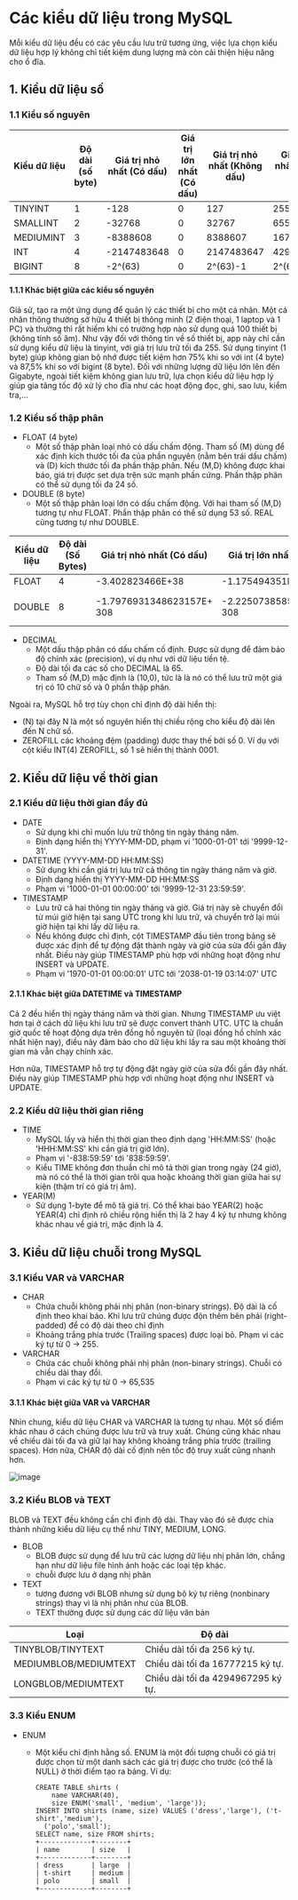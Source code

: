 # Các kiểu dữ liệu trong MySQL
Mỗi kiểu dữ liệu đều có các yêu cầu lưu trữ tương ứng, việc lựa chọn kiểu dữ liệu hợp lý không chỉ tiết kiệm dung lượng mà còn cải thiện hiệu năng cho ổ đĩa.

## 1. Kiểu dữ liệu số
### 1.1 Kiểu số nguyên

| Kiểu dữ liệu | Độ dài (số byte) | Giá trị nhỏ nhất (Có dấu) | Giá trị lớn nhất (Có dấu) | Giá trị nhỏ nhất (Không dấu) | Giá trị lớn nhất (Không dấu) |
|--------------|------------------|---------------------------|---------------------------|------------------------------|------------------------------|
| TINYINT | 1 | -128 | 0 | 127 | 255 |
| SMALLINT | 2 | -32768 | 0 | 32767 | 65535 |
| MEDIUMINT | 3 | -8388608 | 0 | 8388607 | 16777215 |
| INT | 4 | -2147483648 | 0 | 2147483647 | 4294967295 |
| BIGINT | 8 | -2^(63) | 0 | 2^(63)-1 | 2^(64)-1 |

#### 1.1.1 Khác biệt giữa các kiểu số nguyên
Giả sử, tạo ra một ứng dụng để quản lý các thiết bị cho một cá nhân. Một cá nhân thông thường sở hữu 4 thiết bị thông minh (2 điện thoại, 1 laptop và 1 PC) và thường thì rất hiếm khi có trường hợp nào sử dụng quá 100 thiết bị (không tính số âm). Như vậy đối với thông tin về số thiết bị, app này chỉ cần sử dụng kiểu dữ liệu là tinyint, với giá trị lưu trữ tối đa 255. Sử dụng tinyint (1 byte) giúp không gian bộ nhớ được tiết kiệm hơn 75% khi so với int (4 byte) và 87,5% khi so với bigint (8 byte). Đối với những lượng dữ liệu lớn lên đến Gigabyte, ngoài tiết kiệm không gian lưu trữ, lựa chọn kiểu dữ liệu hợp lý giúp gia tăng tốc độ xử lý cho đĩa như các hoạt động đọc, ghi, sao lưu, kiểm tra,...

### 1.2 Kiểu số thập phân
- FLOAT (4 byte)
  - Một số thập phân loại nhỏ có dấu chấm động. Tham số (M) dùng để xác định kích thước tối đa của phần nguyên (nằm bên trái dấu chấm) và (D) kích thước tối đa phần thập phân. Nếu (M,D) không được khai báo, giá trị được set dựa trên sức mạnh phần cứng. Phần thập phân có thể sử dụng tối đa 24 số.
- DOUBLE (8 byte)
  - Một số thập phân loại lớn có dấu chấm động. Với hai tham số (M,D) tương tự như FLOAT. Phần thập phân có thể sử dụng 53 số. REAL cũng tương tự như DOUBLE.

| Kiểu dữ liệu | Độ dài (Số Bytes) | Giá trị nhỏ nhất (Có dấu) | Giá trị lớn nhất (Có dấu) | Giá trị nhỏ nhất (Không dấu) | Giá trị lớn nhất (Không dấu) |
|--------------|------------------|---------------------------|---------------------------|------------------------------|------------------------------|
| FLOAT | 4 | -3.402823466E+38 |  -1.175494351E-38 |  1.175494351E-38  | 3.402823466E+38 |
| DOUBLE | 8 | -1.7976931348623157E+ 308 | -2.2250738585072014E- 308 | 0, and 2.2250738585072014E- 308  | 1.7976931348623157E+ 308 |

- DECIMAL
  - Một dấu thập phân có dấu chấm cố định. Được sử dụng để đảm bảo độ chính xác (precision), ví dụ như với dữ liệu tiền tệ.
  - Độ dài tối đa các số cho DECIMAL là 65.
  - Tham số (M,D) mặc định là (10,0), tức là là nó có thể lưu trữ một giá trị có 10 chữ số và 0 phần thập phân.

Ngoài ra, MySQL hỗ trợ tùy chọn chỉ định độ dài hiển thị:
- (N) tại đây N là một số nguyên hiển thị chiều rộng cho kiểu độ dài lên đến N chữ số.
- ZEROFILL các khoảng đệm (padding) được thay thế bởi số 0. Ví dụ với cột kiểu INT(4) ZEROFILL, số 1 sẽ hiển thị thành 0001.

## 2. Kiểu dữ liệu về thời gian
### 2.1 Kiểu dữ liệu thời gian đầy đủ
- DATE
  - Sử dụng khi chỉ muốn lưu trữ thông tin ngày tháng năm.
  - Định dạng hiển thị YYYY-MM-DD, phạm vi '1000-01-01' tới '9999-12-31'.
- DATETIME (YYYY-MM-DD HH:MM:SS)
  - Sử dụng khi cần giá trị lưu trữ cả thông tin ngày tháng năm và giờ.
  - Định dạng hiển thị YYYY-MM-DD HH:MM:SS
  - Phạm vi '1000-01-01 00:00:00' tới '9999-12-31 23:59:59'.
- TIMESTAMP
  - Lưu trữ cả hai thông tin ngày tháng và giờ. Giá trị này sẽ chuyển đổi từ múi giờ hiện tại sang UTC trong khi lưu trữ, và chuyển trở lại múi giờ hiện tại khi lấy dữ liệu ra.
  - Nếu không được chỉ định, cột TIMESTAMP đầu tiên trong bảng sẽ được xác định để tự động đặt thành ngày và giờ của sửa đổi gần đây nhất. Điều này giúp TIMESTAMP phù hợp với những hoạt động như INSERT và UPDATE.
  - Phạm vi '1970-01-01 00:00:01' UTC tới '2038-01-19 03:14:07' UTC

#### 2.1.1 Khác biệt giữa DATETIME và TIMESTAMP
Cả 2 đều hiển thị ngày tháng năm và thời gian. Nhưng TIMESTAMP ưu việt hơn tại ở cách dữ liệu khi lưu trữ sẽ được convert thành UTC. UTC là chuẩn giờ quốc tế hoạt động dựa trên đồng hồ nguyên tử (loại đồng hồ chính xác nhất hiện nay), điều này đảm bảo cho dữ liệu khi lấy ra sau một khoảng thời gian mà vẫn chạy chính xác.

Hơn nữa, TIMESTAMP hỗ trợ tự động đặt ngày giờ của sửa đổi gần đây nhất. Điều này giúp TIMESTAMP phù hợp với những hoạt động như INSERT và UPDATE.

### 2.2 Kiểu dữ liệu thời gian riêng
- TIME
  - MySQL lấy và hiển thị thời gian theo định dạng 'HH:MM:SS' (hoặc 'HHH:MM:SS' khi cần giá trị giờ lớn).
  - Phạm vi '-838:59:59' tới '838:59:59'.
  - Kiểu TIME không đơn thuần chỉ mô tả thời gian trong ngày (24 giờ), mà nó có thể là thời gian trôi qua hoặc khoảng thời gian giữa hai sự kiện (thậm trí có giá trị âm).
- YEAR(M)
  - Sử dụng 1-byte để mô tả giá trị. Có thể khai báo YEAR(2) hoặc YEAR(4) chỉ định rõ chiều rộng hiển thị là 2 hay 4 ký tự nhưng không khác nhau về giá trị, mặc định là 4.
 

## 3. Kiểu dữ liệu chuỗi trong MySQL
### 3.1 Kiểu VAR và VARCHAR

- CHAR
  - Chứa chuỗi không phải nhị phân (non-binary strings). Độ dài là cố định theo khai báo. Khi lưu trữ chúng được độn thêm bên phải (right-padded) để có độ dài theo chỉ định
  - Khoảng trắng phía trước (Trailing spaces) được loại bỏ. Phạm vi các ký tự từ 0 -> 255.
- VARCHAR
  - Chứa các chuỗi không phải nhị phân (non-binary strings). Chuỗi có chiều dài thay đổi.
  - Phạm vi các ký tự từ 0 -> 65,535

#### 3.1.1 Khác biệt giữa VAR và VARCHAR
Nhìn chung, kiểu dữ liệu CHAR và VARCHAR là tương tự nhau. Một số điểm khác nhau ở cách chúng được lưu trữ và truy xuất. Chúng cũng khác nhau về chiều dài tối đa và giữ lại hay không khoảng trắng phía trước (trailing spaces). Hơn nữa, CHAR độ dài cố định nên tốc độ truy xuất cũng nhanh hơn.

![image](https://user-images.githubusercontent.com/83684068/125927311-72ba2714-e8da-4c67-822a-69ec43a1e3df.png)

### 3.2 Kiểu BLOB và TEXT
BLOB và TEXT đều không cần chỉ định độ dài. Thay vào đó sẽ được chia thành những kiểu dữ liệu cụ thể như TINY, MEDIUM, LONG.
- BLOB
  - BLOB được sử dụng để lưu trữ các lượng dữ liệu nhị phân lớn, chẳng hạn như dữ liệu file hình ảnh hoặc các loại tệp khác.
  - chuỗi được lưu ở dạng nhị phân
- TEXT
  - tương đương với BLOB nhưng sử dụng bộ ký tự riêng (nonbinary strings) thay vì là nhị phân như của BLOB.
  - TEXT thường được sử dụng các dữ liệu văn bản

| Loại | Độ dài|
| --- | --- |
| TINYBLOB/TINYTEXT | Chiều dài tối đa 256 ký tự. |
| MEDIUMBLOB/MEDIUMTEXT | Chiều dài tối đa 16777215 ký tự. |
| LONGBLOB/MEDIUMTEXT | Chiều dài tối đa 4294967295 ký tự. |

### 3.3 Kiểu ENUM
- ENUM
  - Một kiểu chỉ định hằng số. ENUM là một đối tượng chuỗi có giá trị được chọn từ một danh sách các giá trị được cho trước (có thể là NULL) ở thời điểm tạo ra bảng. Ví dụ:

        CREATE TABLE shirts (
            name VARCHAR(40),
            size ENUM('small', 'medium', 'large'));
        INSERT INTO shirts (name, size) VALUES ('dress','large'), ('t-shirt','medium'),
          ('polo','small');
        SELECT name, size FROM shirts;
        +-------------+--------+
        | name        | size   |
        +-------------+--------+
        | dress       | large  |
        | t-shirt     | medium |
        | polo        | small  |
        +-------------+--------+
